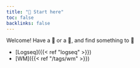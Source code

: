 ```yaml
---
title: "🏡 Start here"
toc: false
backlinks: false
---
```


Welcome! Have a 🍵 or a 🍹, and find something to 📰

* [Logseq]({{< ref "logseq" >}})
* [WM]({{< ref "/tags/wm" >}})